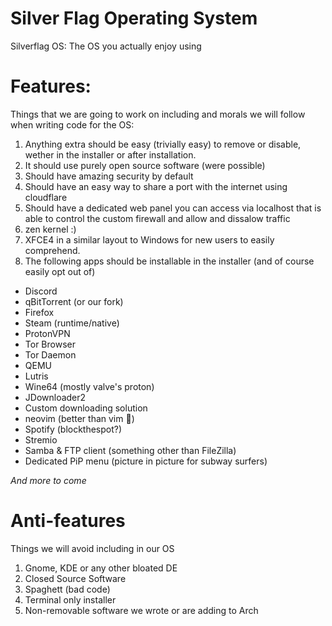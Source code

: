 # Silver Flag Operating System
Silverflag OS: The OS you actually enjoy using

# Features:
Things that we are going to work on including and morals we will follow when writing code for the OS:

1. Anything extra should be easy (trivially easy) to remove or disable, wether in the installer or after installation.
2. It should use purely open source software (were possible)
3. Should have amazing security by default
4. Should have an easy way to share a port with the internet using cloudflare
5. Should have a dedicated web panel you can access via localhost that is able to control the custom firewall and allow and dissalow traffic
6. zen kernel :)
7. XFCE4 in a similar layout to Windows for new users to easily comprehend.
8. The following apps should be installable in the installer (and of course easily opt out of)

* Discord
* qBitTorrent (or our fork)
* Firefox
* Steam (runtime/native)
* ProtonVPN
* Tor Browser
* Tor Daemon
* QEMU
* Lutris
* Wine64 (mostly valve's proton)
* JDownloader2
* Custom downloading solution
* neovim (better than vim :100:)
* Spotify (blockthespot?)
* Stremio
* Samba & FTP client (something other than FileZilla)
* Dedicated PiP menu (picture in picture for subway surfers)

*And more to come*

# Anti-features
Things we will avoid including in our OS

1. Gnome, KDE or any other bloated DE
2. Closed Source Software
3. Spaghett (bad code)
4. Terminal only installer
5. Non-removable software we wrote or are adding to Arch
